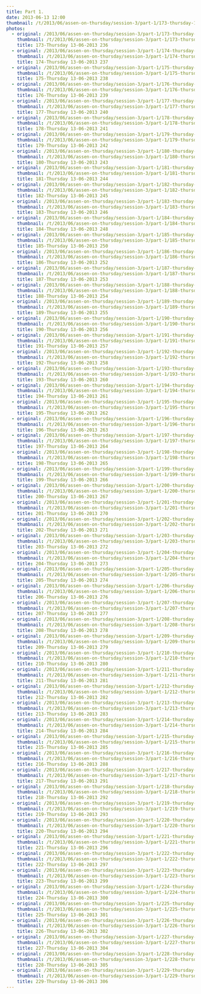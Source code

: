 ```yaml
---
title: Part 1.
date: 2013-06-13 12:00
thumbnail: /t/2013/06/assen-on-thursday/session-3/part-1/173-thursday-13-06-2013-236.jpg
photos:
  - original: /2013/06/assen-on-thursday/session-3/part-1/173-thursday-13-06-2013-236.jpg
    thumbnail: /t/2013/06/assen-on-thursday/session-3/part-1/173-thursday-13-06-2013-236.jpg
    title: 173-Thursday 13-06-2013 236
  - original: /2013/06/assen-on-thursday/session-3/part-1/174-thursday-13-06-2013-237.jpg
    thumbnail: /t/2013/06/assen-on-thursday/session-3/part-1/174-thursday-13-06-2013-237.jpg
    title: 174-Thursday 13-06-2013 237
  - original: /2013/06/assen-on-thursday/session-3/part-1/175-thursday-13-06-2013-238.jpg
    thumbnail: /t/2013/06/assen-on-thursday/session-3/part-1/175-thursday-13-06-2013-238.jpg
    title: 175-Thursday 13-06-2013 238
  - original: /2013/06/assen-on-thursday/session-3/part-1/176-thursday-13-06-2013-239.jpg
    thumbnail: /t/2013/06/assen-on-thursday/session-3/part-1/176-thursday-13-06-2013-239.jpg
    title: 176-Thursday 13-06-2013 239
  - original: /2013/06/assen-on-thursday/session-3/part-1/177-thursday-13-06-2013-240.jpg
    thumbnail: /t/2013/06/assen-on-thursday/session-3/part-1/177-thursday-13-06-2013-240.jpg
    title: 177-Thursday 13-06-2013 240
  - original: /2013/06/assen-on-thursday/session-3/part-1/178-thursday-13-06-2013-241.jpg
    thumbnail: /t/2013/06/assen-on-thursday/session-3/part-1/178-thursday-13-06-2013-241.jpg
    title: 178-Thursday 13-06-2013 241
  - original: /2013/06/assen-on-thursday/session-3/part-1/179-thursday-13-06-2013-242.jpg
    thumbnail: /t/2013/06/assen-on-thursday/session-3/part-1/179-thursday-13-06-2013-242.jpg
    title: 179-Thursday 13-06-2013 242
  - original: /2013/06/assen-on-thursday/session-3/part-1/180-thursday-13-06-2013-243.jpg
    thumbnail: /t/2013/06/assen-on-thursday/session-3/part-1/180-thursday-13-06-2013-243.jpg
    title: 180-Thursday 13-06-2013 243
  - original: /2013/06/assen-on-thursday/session-3/part-1/181-thursday-13-06-2013-244.jpg
    thumbnail: /t/2013/06/assen-on-thursday/session-3/part-1/181-thursday-13-06-2013-244.jpg
    title: 181-Thursday 13-06-2013 244
  - original: /2013/06/assen-on-thursday/session-3/part-1/182-thursday-13-06-2013-245.jpg
    thumbnail: /t/2013/06/assen-on-thursday/session-3/part-1/182-thursday-13-06-2013-245.jpg
    title: 182-Thursday 13-06-2013 245
  - original: /2013/06/assen-on-thursday/session-3/part-1/183-thursday-13-06-2013-246.jpg
    thumbnail: /t/2013/06/assen-on-thursday/session-3/part-1/183-thursday-13-06-2013-246.jpg
    title: 183-Thursday 13-06-2013 246
  - original: /2013/06/assen-on-thursday/session-3/part-1/184-thursday-13-06-2013-248.jpg
    thumbnail: /t/2013/06/assen-on-thursday/session-3/part-1/184-thursday-13-06-2013-248.jpg
    title: 184-Thursday 13-06-2013 248
  - original: /2013/06/assen-on-thursday/session-3/part-1/185-thursday-13-06-2013-250.jpg
    thumbnail: /t/2013/06/assen-on-thursday/session-3/part-1/185-thursday-13-06-2013-250.jpg
    title: 185-Thursday 13-06-2013 250
  - original: /2013/06/assen-on-thursday/session-3/part-1/186-thursday-13-06-2013-252.jpg
    thumbnail: /t/2013/06/assen-on-thursday/session-3/part-1/186-thursday-13-06-2013-252.jpg
    title: 186-Thursday 13-06-2013 252
  - original: /2013/06/assen-on-thursday/session-3/part-1/187-thursday-13-06-2013-253.jpg
    thumbnail: /t/2013/06/assen-on-thursday/session-3/part-1/187-thursday-13-06-2013-253.jpg
    title: 187-Thursday 13-06-2013 253
  - original: /2013/06/assen-on-thursday/session-3/part-1/188-thursday-13-06-2013-254.jpg
    thumbnail: /t/2013/06/assen-on-thursday/session-3/part-1/188-thursday-13-06-2013-254.jpg
    title: 188-Thursday 13-06-2013 254
  - original: /2013/06/assen-on-thursday/session-3/part-1/189-thursday-13-06-2013-255.jpg
    thumbnail: /t/2013/06/assen-on-thursday/session-3/part-1/189-thursday-13-06-2013-255.jpg
    title: 189-Thursday 13-06-2013 255
  - original: /2013/06/assen-on-thursday/session-3/part-1/190-thursday-13-06-2013-256.jpg
    thumbnail: /t/2013/06/assen-on-thursday/session-3/part-1/190-thursday-13-06-2013-256.jpg
    title: 190-Thursday 13-06-2013 256
  - original: /2013/06/assen-on-thursday/session-3/part-1/191-thursday-13-06-2013-257.jpg
    thumbnail: /t/2013/06/assen-on-thursday/session-3/part-1/191-thursday-13-06-2013-257.jpg
    title: 191-Thursday 13-06-2013 257
  - original: /2013/06/assen-on-thursday/session-3/part-1/192-thursday-13-06-2013-258.jpg
    thumbnail: /t/2013/06/assen-on-thursday/session-3/part-1/192-thursday-13-06-2013-258.jpg
    title: 192-Thursday 13-06-2013 258
  - original: /2013/06/assen-on-thursday/session-3/part-1/193-thursday-13-06-2013-260.jpg
    thumbnail: /t/2013/06/assen-on-thursday/session-3/part-1/193-thursday-13-06-2013-260.jpg
    title: 193-Thursday 13-06-2013 260
  - original: /2013/06/assen-on-thursday/session-3/part-1/194-thursday-13-06-2013-261.jpg
    thumbnail: /t/2013/06/assen-on-thursday/session-3/part-1/194-thursday-13-06-2013-261.jpg
    title: 194-Thursday 13-06-2013 261
  - original: /2013/06/assen-on-thursday/session-3/part-1/195-thursday-13-06-2013-262.jpg
    thumbnail: /t/2013/06/assen-on-thursday/session-3/part-1/195-thursday-13-06-2013-262.jpg
    title: 195-Thursday 13-06-2013 262
  - original: /2013/06/assen-on-thursday/session-3/part-1/196-thursday-13-06-2013-263.jpg
    thumbnail: /t/2013/06/assen-on-thursday/session-3/part-1/196-thursday-13-06-2013-263.jpg
    title: 196-Thursday 13-06-2013 263
  - original: /2013/06/assen-on-thursday/session-3/part-1/197-thursday-13-06-2013-264.jpg
    thumbnail: /t/2013/06/assen-on-thursday/session-3/part-1/197-thursday-13-06-2013-264.jpg
    title: 197-Thursday 13-06-2013 264
  - original: /2013/06/assen-on-thursday/session-3/part-1/198-thursday-13-06-2013-265.jpg
    thumbnail: /t/2013/06/assen-on-thursday/session-3/part-1/198-thursday-13-06-2013-265.jpg
    title: 198-Thursday 13-06-2013 265
  - original: /2013/06/assen-on-thursday/session-3/part-1/199-thursday-13-06-2013-266.jpg
    thumbnail: /t/2013/06/assen-on-thursday/session-3/part-1/199-thursday-13-06-2013-266.jpg
    title: 199-Thursday 13-06-2013 266
  - original: /2013/06/assen-on-thursday/session-3/part-1/200-thursday-13-06-2013-267.jpg
    thumbnail: /t/2013/06/assen-on-thursday/session-3/part-1/200-thursday-13-06-2013-267.jpg
    title: 200-Thursday 13-06-2013 267
  - original: /2013/06/assen-on-thursday/session-3/part-1/201-thursday-13-06-2013-270.jpg
    thumbnail: /t/2013/06/assen-on-thursday/session-3/part-1/201-thursday-13-06-2013-270.jpg
    title: 201-Thursday 13-06-2013 270
  - original: /2013/06/assen-on-thursday/session-3/part-1/202-thursday-13-06-2013-271.jpg
    thumbnail: /t/2013/06/assen-on-thursday/session-3/part-1/202-thursday-13-06-2013-271.jpg
    title: 202-Thursday 13-06-2013 271
  - original: /2013/06/assen-on-thursday/session-3/part-1/203-thursday-13-06-2013-272.jpg
    thumbnail: /t/2013/06/assen-on-thursday/session-3/part-1/203-thursday-13-06-2013-272.jpg
    title: 203-Thursday 13-06-2013 272
  - original: /2013/06/assen-on-thursday/session-3/part-1/204-thursday-13-06-2013-273.jpg
    thumbnail: /t/2013/06/assen-on-thursday/session-3/part-1/204-thursday-13-06-2013-273.jpg
    title: 204-Thursday 13-06-2013 273
  - original: /2013/06/assen-on-thursday/session-3/part-1/205-thursday-13-06-2013-274.jpg
    thumbnail: /t/2013/06/assen-on-thursday/session-3/part-1/205-thursday-13-06-2013-274.jpg
    title: 205-Thursday 13-06-2013 274
  - original: /2013/06/assen-on-thursday/session-3/part-1/206-thursday-13-06-2013-276.jpg
    thumbnail: /t/2013/06/assen-on-thursday/session-3/part-1/206-thursday-13-06-2013-276.jpg
    title: 206-Thursday 13-06-2013 276
  - original: /2013/06/assen-on-thursday/session-3/part-1/207-thursday-13-06-2013-277.jpg
    thumbnail: /t/2013/06/assen-on-thursday/session-3/part-1/207-thursday-13-06-2013-277.jpg
    title: 207-Thursday 13-06-2013 277
  - original: /2013/06/assen-on-thursday/session-3/part-1/208-thursday-13-06-2013-278.jpg
    thumbnail: /t/2013/06/assen-on-thursday/session-3/part-1/208-thursday-13-06-2013-278.jpg
    title: 208-Thursday 13-06-2013 278
  - original: /2013/06/assen-on-thursday/session-3/part-1/209-thursday-13-06-2013-279.jpg
    thumbnail: /t/2013/06/assen-on-thursday/session-3/part-1/209-thursday-13-06-2013-279.jpg
    title: 209-Thursday 13-06-2013 279
  - original: /2013/06/assen-on-thursday/session-3/part-1/210-thursday-13-06-2013-280.jpg
    thumbnail: /t/2013/06/assen-on-thursday/session-3/part-1/210-thursday-13-06-2013-280.jpg
    title: 210-Thursday 13-06-2013 280
  - original: /2013/06/assen-on-thursday/session-3/part-1/211-thursday-13-06-2013-281.jpg
    thumbnail: /t/2013/06/assen-on-thursday/session-3/part-1/211-thursday-13-06-2013-281.jpg
    title: 211-Thursday 13-06-2013 281
  - original: /2013/06/assen-on-thursday/session-3/part-1/212-thursday-13-06-2013-282.jpg
    thumbnail: /t/2013/06/assen-on-thursday/session-3/part-1/212-thursday-13-06-2013-282.jpg
    title: 212-Thursday 13-06-2013 282
  - original: /2013/06/assen-on-thursday/session-3/part-1/213-thursday-13-06-2013-283.jpg
    thumbnail: /t/2013/06/assen-on-thursday/session-3/part-1/213-thursday-13-06-2013-283.jpg
    title: 213-Thursday 13-06-2013 283
  - original: /2013/06/assen-on-thursday/session-3/part-1/214-thursday-13-06-2013-284.jpg
    thumbnail: /t/2013/06/assen-on-thursday/session-3/part-1/214-thursday-13-06-2013-284.jpg
    title: 214-Thursday 13-06-2013 284
  - original: /2013/06/assen-on-thursday/session-3/part-1/215-thursday-13-06-2013-285.jpg
    thumbnail: /t/2013/06/assen-on-thursday/session-3/part-1/215-thursday-13-06-2013-285.jpg
    title: 215-Thursday 13-06-2013 285
  - original: /2013/06/assen-on-thursday/session-3/part-1/216-thursday-13-06-2013-288.jpg
    thumbnail: /t/2013/06/assen-on-thursday/session-3/part-1/216-thursday-13-06-2013-288.jpg
    title: 216-Thursday 13-06-2013 288
  - original: /2013/06/assen-on-thursday/session-3/part-1/217-thursday-13-06-2013-291.jpg
    thumbnail: /t/2013/06/assen-on-thursday/session-3/part-1/217-thursday-13-06-2013-291.jpg
    title: 217-Thursday 13-06-2013 291
  - original: /2013/06/assen-on-thursday/session-3/part-1/218-thursday-13-06-2013-292.jpg
    thumbnail: /t/2013/06/assen-on-thursday/session-3/part-1/218-thursday-13-06-2013-292.jpg
    title: 218-Thursday 13-06-2013 292
  - original: /2013/06/assen-on-thursday/session-3/part-1/219-thursday-13-06-2013-293.jpg
    thumbnail: /t/2013/06/assen-on-thursday/session-3/part-1/219-thursday-13-06-2013-293.jpg
    title: 219-Thursday 13-06-2013 293
  - original: /2013/06/assen-on-thursday/session-3/part-1/220-thursday-13-06-2013-294.jpg
    thumbnail: /t/2013/06/assen-on-thursday/session-3/part-1/220-thursday-13-06-2013-294.jpg
    title: 220-Thursday 13-06-2013 294
  - original: /2013/06/assen-on-thursday/session-3/part-1/221-thursday-13-06-2013-296.jpg
    thumbnail: /t/2013/06/assen-on-thursday/session-3/part-1/221-thursday-13-06-2013-296.jpg
    title: 221-Thursday 13-06-2013 296
  - original: /2013/06/assen-on-thursday/session-3/part-1/222-thursday-13-06-2013-297.jpg
    thumbnail: /t/2013/06/assen-on-thursday/session-3/part-1/222-thursday-13-06-2013-297.jpg
    title: 222-Thursday 13-06-2013 297
  - original: /2013/06/assen-on-thursday/session-3/part-1/223-thursday-13-06-2013-299.jpg
    thumbnail: /t/2013/06/assen-on-thursday/session-3/part-1/223-thursday-13-06-2013-299.jpg
    title: 223-Thursday 13-06-2013 299
  - original: /2013/06/assen-on-thursday/session-3/part-1/224-thursday-13-06-2013-300.jpg
    thumbnail: /t/2013/06/assen-on-thursday/session-3/part-1/224-thursday-13-06-2013-300.jpg
    title: 224-Thursday 13-06-2013 300
  - original: /2013/06/assen-on-thursday/session-3/part-1/225-thursday-13-06-2013-301.jpg
    thumbnail: /t/2013/06/assen-on-thursday/session-3/part-1/225-thursday-13-06-2013-301.jpg
    title: 225-Thursday 13-06-2013 301
  - original: /2013/06/assen-on-thursday/session-3/part-1/226-thursday-13-06-2013-302.jpg
    thumbnail: /t/2013/06/assen-on-thursday/session-3/part-1/226-thursday-13-06-2013-302.jpg
    title: 226-Thursday 13-06-2013 302
  - original: /2013/06/assen-on-thursday/session-3/part-1/227-thursday-13-06-2013-304.jpg
    thumbnail: /t/2013/06/assen-on-thursday/session-3/part-1/227-thursday-13-06-2013-304.jpg
    title: 227-Thursday 13-06-2013 304
  - original: /2013/06/assen-on-thursday/session-3/part-1/228-thursday-13-06-2013-305.jpg
    thumbnail: /t/2013/06/assen-on-thursday/session-3/part-1/228-thursday-13-06-2013-305.jpg
    title: 228-Thursday 13-06-2013 305
  - original: /2013/06/assen-on-thursday/session-3/part-1/229-thursday-13-06-2013-306.jpg
    thumbnail: /t/2013/06/assen-on-thursday/session-3/part-1/229-thursday-13-06-2013-306.jpg
    title: 229-Thursday 13-06-2013 306
---
```

